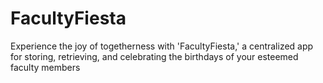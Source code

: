 # FacultyFiesta

Experience the joy of togetherness with 'FacultyFiesta,' a centralized app for storing, retrieving, and celebrating the birthdays of your esteemed faculty members

